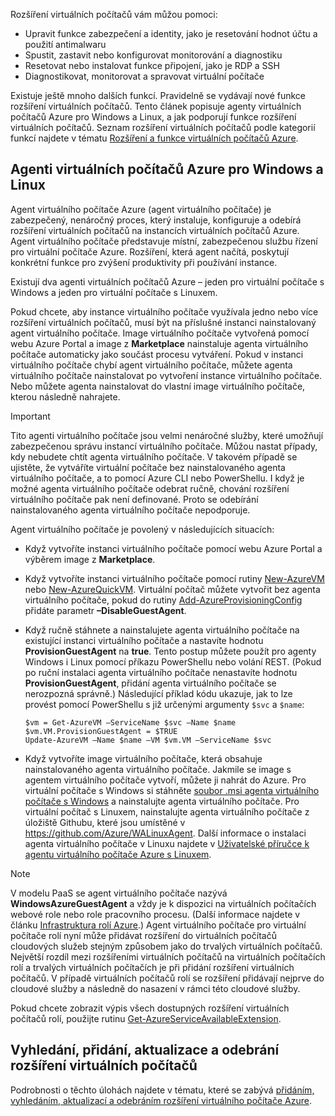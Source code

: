 

Rozšíření virtuálních počítačů vám můžou pomoci:

* Upravit funkce zabezpečení a identity, jako je resetování hodnot účtu a použití antimalwaru
* Spustit, zastavit nebo konfigurovat monitorování a diagnostiku
* Resetovat nebo instalovat funkce připojení, jako je RDP a SSH
* Diagnostikovat, monitorovat a spravovat virtuální počítače

Existuje ještě mnoho dalších funkcí. Pravidelně se vydávají nové funkce rozšíření virtuálních počítačů. Tento článek popisuje agenty virtuálních počítačů Azure pro Windows a Linux, a jak podporují funkce rozšíření virtuálních počítačů. Seznam rozšíření virtuálních počítačů podle kategorií funkcí najdete v tématu [Rozšíření a funkce virtuálních počítačů Azure](../articles/virtual-machines/extensions/features-windows.md).

## <a name="azure-vm-agents-for-windows-and-linux"></a>Agenti virtuálních počítačů Azure pro Windows a Linux
Agent virtuálního počítače Azure (agent virtuálního počítače) je zabezpečený, nenáročný proces, který instaluje, konfiguruje a odebírá rozšíření virtuálních počítačů na instancích virtuálních počítačů Azure. Agent virtuálního počítače představuje místní, zabezpečenou službu řízení pro virtuální počítače Azure. Rozšíření, která agent načítá, poskytují konkrétní funkce pro zvýšení produktivity při používání instance.

Existují dva agenti virtuálních počítačů Azure – jeden pro virtuální počítače s Windows a jeden pro virtuální počítače s Linuxem.

Pokud chcete, aby instance virtuálního počítače využívala jedno nebo více rozšíření virtuálních počítačů, musí být na příslušné instanci nainstalovaný agent virtuálního počítače. Image virtuálního počítače vytvořená pomocí webu Azure Portal a image z **Marketplace** nainstaluje agenta virtuálního počítače automaticky jako součást procesu vytváření. Pokud v instanci virtuálního počítače chybí agent virtuálního počítače, můžete agenta virtuálního počítače nainstalovat po vytvoření instance virtuálního počítače. Nebo můžete agenta nainstalovat do vlastní image virtuálního počítače, kterou následně nahrajete.

> [!IMPORTANT]
> Tito agenti virtuálního počítače jsou velmi nenáročné služby, které umožňují zabezpečenou správu instancí virtuálního počítače. Můžou nastat případy, kdy nebudete chtít agenta virtuálního počítače. V takovém případě se ujistěte, že vytváříte virtuální počítače bez nainstalovaného agenta virtuálního počítače, a to pomocí Azure CLI nebo PowerShellu. I když je možné agenta virtuálního počítače odebrat ručně, chování rozšíření virtuálního počítače pak není definované. Proto se odebírání nainstalovaného agenta virtuálního počítače nepodporuje.
>

Agent virtuálního počítače je povolený v následujících situacích:

* Když vytvoříte instanci virtuálního počítače pomocí webu Azure Portal a výběrem image z **Marketplace**.
* Když vytvoříte instanci virtuálního počítače pomocí rutiny [New-AzureVM](https://msdn.microsoft.com/library/azure/dn495254.aspx) nebo [New-AzureQuickVM](https://msdn.microsoft.com/library/azure/dn495183.aspx). Virtuální počítač můžete vytvořit bez agenta virtuálního počítače, pokud do rutiny [Add-AzureProvisioningConfig](https://msdn.microsoft.com/library/azure/dn495299.aspx) přidáte parametr **–DisableGuestAgent**.

* Když ručně stáhnete a nainstalujete agenta virtuálního počítače na existující instanci virtuálního počítače a nastavíte hodnotu **ProvisionGuestAgent** na **true**. Tento postup můžete použít pro agenty Windows i Linux pomocí příkazu PowerShellu nebo volání REST. (Pokud po ruční instalaci agenta virtuálního počítače nenastavíte hodnotu **ProvisionGuestAgent**, přidání agenta virtuálního počítače se nerozpozná správně.) Následující příklad kódu ukazuje, jak to lze provést pomocí PowerShellu s již určenými argumenty `$svc` a `$name`:

      $vm = Get-AzureVM –ServiceName $svc –Name $name
      $vm.VM.ProvisionGuestAgent = $TRUE
      Update-AzureVM –Name $name –VM $vm.VM –ServiceName $svc

* Když vytvoříte image virtuálního počítače, která obsahuje nainstalovaného agenta virtuálního počítače. Jakmile se image s agentem virtuálního počítače vytvoří, můžete ji nahrát do Azure. Pro virtuální počítače s Windows si stáhněte [soubor .msi agenta virtuálního počítače s Windows](http://go.microsoft.com/fwlink/?LinkID=394789) a nainstalujte agenta virtuálního počítače. Pro virtuální počítač s Linuxem, nainstalujte agenta virtuálního počítače z úložiště Githubu, které jsou umístěné v <https://github.com/Azure/WALinuxAgent>. Další informace o instalaci agenta virtuálního počítače v Linuxu najdete v [Uživatelské příručce k agentu virtuálního počítače Azure s Linuxem](../articles/virtual-machines/extensions/agent-linux.md).

> [!NOTE]
> V modelu PaaS se agent virtuálního počítače nazývá **WindowsAzureGuestAgent** a vždy je k dispozici na virtuálních počítačích webové role nebo role pracovního procesu. (Další informace najdete v článku [Infrastruktura rolí Azure](http://blogs.msdn.com/b/kwill/archive/2011/05/05/windows-azure-role-architecture.aspx).) Agent virtuálního počítače pro virtuální počítače rolí nyní může přidávat rozšíření do virtuálních počítačů cloudových služeb stejným způsobem jako do trvalých virtuálních počítačů. Největší rozdíl mezi rozšířeními virtuálních počítačů na virtuálních počítačích rolí a trvalých virtuálních počítačích je při přidání rozšíření virtuálních počítačů. V případě virtuálních počítačů rolí se rozšíření přidávají nejprve do cloudové služby a následně do nasazení v rámci této cloudové služby.
>
> Pokud chcete zobrazit výpis všech dostupných rozšíření virtuálních počítačů rolí, použijte rutinu [Get-AzureServiceAvailableExtension](https://msdn.microsoft.com/library/azure/dn722498.aspx).
>
>

## <a name="find-add-update-and-remove-vm-extensions"></a>Vyhledání, přidání, aktualizace a odebrání rozšíření virtuálních počítačů
Podrobnosti o těchto úlohách najdete v tématu, které se zabývá [přidáním, vyhledáním, aktualizací a odebráním rozšíření virtuálního počítače Azure](../articles/virtual-machines/windows/classic/manage-extensions.md?toc=%2fazure%2fvirtual-machines%2fwindows%2fclassic%2ftoc.json).
